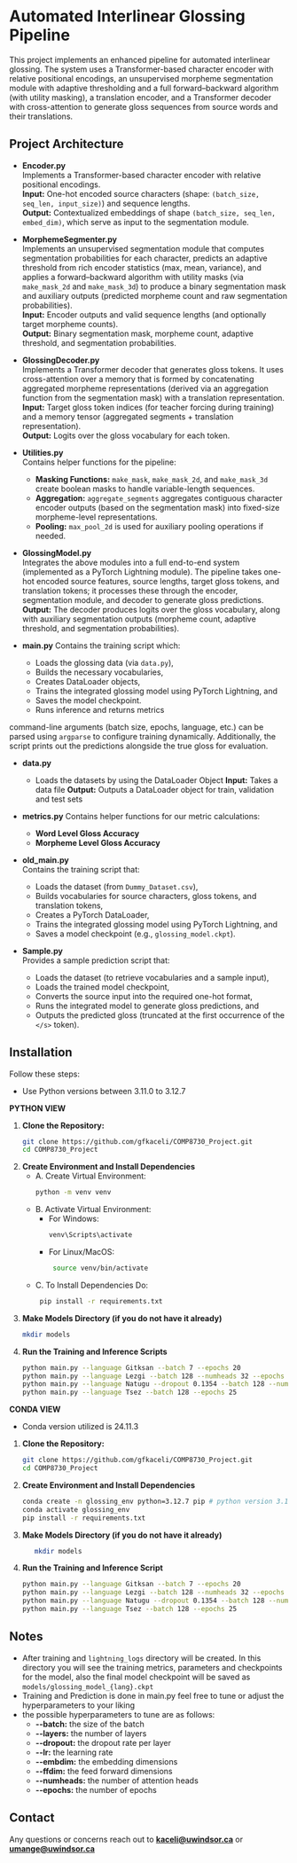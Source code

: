 # Automated Interlinear Glossing Pipeline

This project implements an enhanced pipeline for automated interlinear glossing. The system uses a Transformer-based character encoder with relative positional encodings, an unsupervised morpheme segmentation module with adaptive thresholding and a full forward–backward algorithm (with utility masking), a translation encoder, and a Transformer decoder with cross-attention to generate gloss sequences from source words and their translations.

## Project Architecture

- **Encoder.py**  
  Implements a Transformer-based character encoder with relative positional encodings.  
  **Input:** One-hot encoded source characters (shape: `(batch_size, seq_len, input_size)`) and sequence lengths.  
  **Output:** Contextualized embeddings of shape `(batch_size, seq_len, embed_dim)`, which serve as input to the segmentation module.

- **MorphemeSegmenter.py**  
  Implements an unsupervised segmentation module that computes segmentation probabilities for each character, predicts an adaptive threshold from rich encoder statistics (max, mean, variance), and applies a forward–backward algorithm with utility masks (via `make_mask_2d` and `make_mask_3d`) to produce a binary segmentation mask and auxiliary outputs (predicted morpheme count and raw segmentation probabilities).  
  **Input:** Encoder outputs and valid sequence lengths (and optionally target morpheme counts).  
  **Output:** Binary segmentation mask, morpheme count, adaptive threshold, and segmentation probabilities.

- **GlossingDecoder.py**  
  Implements a Transformer decoder that generates gloss tokens. It uses cross-attention over a memory that is formed by concatenating aggregated morpheme representations (derived via an aggregation function from the segmentation mask) with a translation representation.  
  **Input:** Target gloss token indices (for teacher forcing during training) and a memory tensor (aggregated segments + translation representation).  
  **Output:** Logits over the gloss vocabulary for each token.

- **Utilities.py**  
  Contains helper functions for the pipeline:
  - **Masking Functions:** `make_mask`, `make_mask_2d`, and `make_mask_3d` create boolean masks to handle variable-length sequences.
  - **Aggregation:** `aggregate_segments` aggregates contiguous character encoder outputs (based on the segmentation mask) into fixed-size morpheme-level representations.
  - **Pooling:** `max_pool_2d` is used for auxiliary pooling operations if needed.

- **GlossingModel.py**  
  Integrates the above modules into a full end-to-end system (implemented as a PyTorch Lightning module). The pipeline takes one-hot encoded source features, source lengths, target gloss tokens, and translation tokens; it processes these through the encoder, segmentation module, and decoder to generate gloss predictions.  
  **Output:** The decoder produces logits over the gloss vocabulary, along with auxiliary segmentation outputs (morpheme count, adaptive threshold, and segmentation probabilities).

- **main.py**
  Contains the training script which:
  - Loads the glossing data (via `data.py`),
  - Builds the necessary vocabularies,
  - Creates DataLoader objects,
  - Trains the integrated glossing model using PyTorch Lightning, and
  - Saves the model checkpoint.
  - Runs inference and returns metrics

command-line arguments (batch size, epochs, language, etc.) can be parsed using `argparse` to configure training dynamically. 
Additionally, the script prints out the predictions alongside the true gloss for evaluation.

- **data.py**
  - Loads the datasets by using the DataLoader Object
  **Input:** Takes a data file
  **Output:** Outputs a DataLoader object for train, validation and test sets

- **metrics.py**
  Contains helper functions for our metric calculations:
  - **Word Level Gloss Accuracy**
  - **Morpheme Level Gloss Accuracy**


- **old_main.py**  
  Contains the training script that:
  - Loads the dataset (from `Dummy_Dataset.csv`),
  - Builds vocabularies for source characters, gloss tokens, and translation tokens,
  - Creates a PyTorch DataLoader,
  - Trains the integrated glossing model using PyTorch Lightning, and
  - Saves a model checkpoint (e.g., `glossing_model.ckpt`).

- **Sample.py**  
  Provides a sample prediction script that:
  - Loads the dataset (to retrieve vocabularies and a sample input),
  - Loads the trained model checkpoint,
  - Converts the source input into the required one-hot format,
  - Runs the integrated model to generate gloss predictions, and
  - Outputs the predicted gloss (truncated at the first occurrence of the `</s>` token).

## Installation

Follow these steps:

- Use Python versions between 3.11.0 to 3.12.7

**PYTHON VIEW**
1. **Clone the Repository:**
   ```bash
   git clone https://github.com/gfkaceli/COMP8730_Project.git
   cd COMP8730_Project
2. **Create Environment and Install Dependencies**
   - A. Create Virtual Environment:
      ```bash
      python -m venv venv
   - B. Activate Virtual Environment:
     - For Windows:
        ```bash
        venv\Scripts\activate
     - For Linux/MacOS:
       ```bash
        source venv/bin/activate
   - C. To Install Dependencies Do:
       ```bash
        pip install -r requirements.txt
   
3. **Make Models Directory (if you do not have it already)**
    ```bash
   mkdir models

4. **Run the Training and Inference Scripts**
    ```bash
   python main.py --language Gitksan --batch 7 --epochs 20
   python main.py --language Lezgi --batch 128 --numheads 32 --epochs 30
   python main.py --language Natugu --dropout 0.1354 --batch 128 --numheads 64 --epochs 20
   python main.py --language Tsez --batch 128 --epochs 25


**CONDA VIEW**

- Conda version utilized is 24.11.3

1. **Clone the Repository:**
   ```bash
   git clone https://github.com/gfkaceli/COMP8730_Project.git
   cd COMP8730_Project
   
2. **Create Environment and Install Dependencies**
   ```bash
   conda create -n glossing_env python=3.12.7 pip # python version 3.11.0 to 3.12.7 should work so feel free to change
   conda activate glossing_env
   pip install -r requirements.txt

3. **Make Models Directory (if you do not have it already)**
    ```bash
       mkdir models

4. **Run the Training and Inference Script**
    ```bash
   python main.py --language Gitksan --batch 7 --epochs 20
   python main.py --language Lezgi --batch 128 --numheads 32 --epochs 30
   python main.py --language Natugu --dropout 0.1354 --batch 128 --numheads 64 --epochs 20
   python main.py --language Tsez --batch 128 --epochs 25

   
## Notes

- After training and `lightning_logs` directory 
  will be created. In this directory you will see
  the training metrics, parameters and checkpoints
  for the model, also the final model checkpoint
  will be saved as `models/glossing_model_{lang}.ckpt`
- Training and Prediction is done in main.py feel free to 
  tune or adjust the hyperparameters to your liking
- the possible hyperparameters to tune are as follows:
  - **--batch:**  the size of the batch
  - **--layers:** the number of layers
  - **--dropout:** the dropout rate per layer
  - **--lr:** the learning rate
  - **--embdim:** the embedding dimensions
  - **--ffdim:** the feed forward dimensions
  - **--numheads:** the number of attention heads
  - **--epochs:** the number of epochs

  
## Contact

Any questions or concerns reach out to **kaceli@uwindsor.ca** or **umange@uwindsor.ca**
